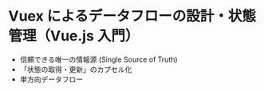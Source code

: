 # Vuex によるデータフローの設計・状態管理（Vue.js 入門）
- 信頼できる唯一の情報源 (Single Source of Truth)
- 「状態の取得・更新」のカプセル化
- 単方向データフロー
